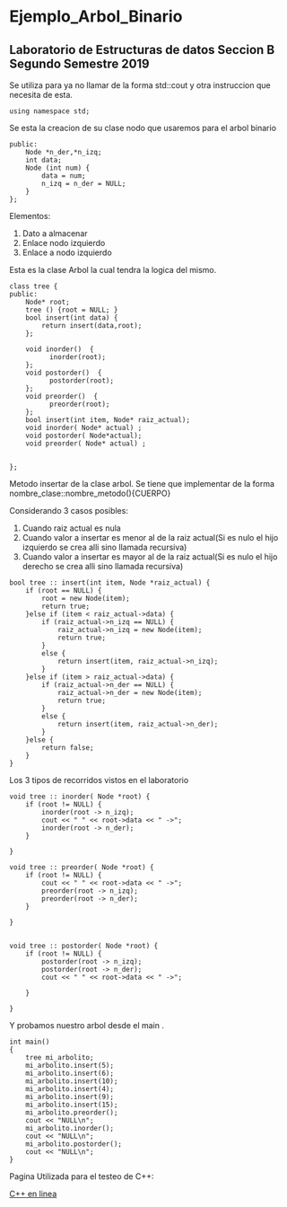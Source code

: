# Ejemplo_Arbol_Binario
## Laboratorio de Estructuras de datos Seccion B Segundo Semestre 2019
Se utiliza para ya no llamar de la forma std::cout y otra instruccion que necesita de esta.

```using namespace std;```

Se esta la creacion de su clase nodo que usaremos para el arbol binario
```class Node {
public:
    Node *n_der,*n_izq;
    int data;
    Node (int num) {
        data = num;
        n_izq = n_der = NULL;
    }
};
```
Elementos:
1. Dato a almacenar
2. Enlace nodo izquierdo
3. Enlace a nodo izquierdo

Esta es la clase Arbol la cual tendra la logica del mismo.

```
class tree {
public:
    Node* root;
    tree () {root = NULL; }
    bool insert(int data) { 
        return insert(data,root); 
    };
    
    void inorder()  {
          inorder(root);
    };
    void postorder()  { 
          postorder(root);
    };
    void preorder()  { 
          preorder(root);
    };
    bool insert(int item, Node* raiz_actual);
    void inorder( Node* actual) ;
    void postorder( Node*actual);
    void preorder( Node* actual) ;
    
    
};
```

Metodo insertar de la clase arbol. Se tiene que implementar de la forma nombre_clase::nombre_metodo(){CUERPO}

Considerando 3 casos posibles:
1.  Cuando raiz actual es nula
2.  Cuando valor a insertar es menor al de la raiz actual(Si es nulo el hijo izquierdo se crea alli sino llamada recursiva)
3.  Cuando valor a insertar es mayor al de la raiz actual(Si es nulo el hijo derecho se crea alli sino llamada recursiva)


```
bool tree :: insert(int item, Node *raiz_actual) {
    if (root == NULL) {
        root = new Node(item);
        return true;
    }else if (item < raiz_actual->data) {
        if (raiz_actual->n_izq == NULL) {
            raiz_actual->n_izq = new Node(item);
            return true;
        }
        else {
            return insert(item, raiz_actual->n_izq);
        }
    }else if (item > raiz_actual->data) {
        if (raiz_actual->n_der == NULL) {
            raiz_actual->n_der = new Node(item);
            return true;
        }
        else {
            return insert(item, raiz_actual->n_der);
        }
    }else {
        return false;
    }
}
```

Los 3 tipos de recorridos vistos en el laboratorio

```
void tree :: inorder( Node *root) {
    if (root != NULL) {
        inorder(root -> n_izq);
        cout << " " << root->data << " ->";
        inorder(root -> n_der);
    }
    
}

void tree :: preorder( Node *root) {
    if (root != NULL) {
        cout << " " << root->data << " ->";
        preorder(root -> n_izq);
        preorder(root -> n_der);
    }
    
}


void tree :: postorder( Node *root) {
    if (root != NULL) {
        postorder(root -> n_izq);
        postorder(root -> n_der);
        cout << " " << root->data << " ->";
        
    }
    
}
```


Y probamos nuestro arbol desde el main .

```
int main()
{
    tree mi_arbolito;
    mi_arbolito.insert(5);
    mi_arbolito.insert(6);
    mi_arbolito.insert(10);
    mi_arbolito.insert(4);
    mi_arbolito.insert(9);
    mi_arbolito.insert(15);
    mi_arbolito.preorder();
    cout << "NULL\n";
    mi_arbolito.inorder();
    cout << "NULL\n";
    mi_arbolito.postorder();
    cout << "NULL\n";
}
```
Pagina Utilizada para el testeo de C++:

[C++ en linea](https://www.onlinegdb.com/online_c++_compiler)
